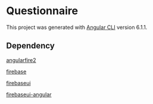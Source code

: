 # Questionnaire

This project was generated with [Angular CLI](https://github.com/angular/angular-cli) version 6.1.1.

## Dependency

[angularfire2](https://github.com/angular/angularfire2)

[firebase](https://github.com/firebase/firebase-js-sdk)

[firebaseui](https://github.com/firebase/firebaseui-web)

[firebaseui-angular](https://www.npmjs.com/package/firebaseui-angular)
